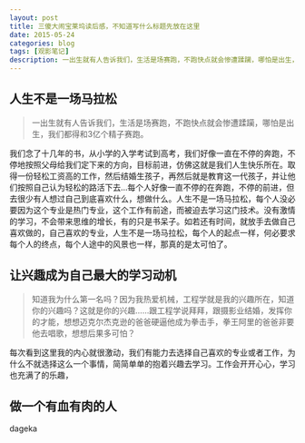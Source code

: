 ```yaml
---
layout: post
title: 三傻大闹宝莱坞读后感，不知道写什么标题先放在这里
date: 2015-05-24
categories: blog
tags: [观影笔记]
description: 一出生就有人告诉我们，生活是场赛跑，不跑快点就会惨遭蹂躏，哪怕是出生，我们都得和3亿个精子赛跑。
---
```


## 人生不是一场马拉松

> 一出生就有人告诉我们，生活是场赛跑，不跑快点就会惨遭蹂躏，哪怕是出生，我们都得和3亿个精子赛跑。


我们念了十几年的书，从小学的入学考试到高考，我们好像一直在不停的奔跑，不停地按照父母给我们定下来的方向，目标前进，仿佛这就是我们人生快乐所在。取得一份轻松工资高的工作，然后结婚生孩子，再然后就是教育这一代孩子，并让他们按照自己认为轻松的路活下去...每个人好像一直不停的在奔跑，不停的前进，但去很少有人想过自己到底喜欢什么，想做什么。人生不是一场马拉松，每个人没必要因为这个专业是热门专业，这个工作有前途，而被迫去学习这门技术。没有激情的学习，不会带来思维的增长，有的只是书呆子。如若还有时间，就放手去做自己喜欢做的，自己喜欢的专业，人生不是一场马拉松，每个人的起点一样，何必要求每个人的终点，每个人途中的风景也一样，那真的是太可怕了。

## 让兴趣成为自己最大的学习动机

> 知道我为什么第一名吗？因为我热爱机械，工程学就是我的兴趣所在，知道你的兴趣吗？这就是你的兴趣……跟工程学说拜拜，跟摄影业结婚，发挥你的才能，想想迈克尔杰克逊的爸爸硬逼他成为拳击手，拳王阿里的爸爸非要他去唱歌，想想后果多可怕？

每次看到这里我的内心就很激动，我们有能力去选择自己喜欢的专业或者工作，为什么不就选择这么一个事情，简简单单的抱着兴趣去学习。工作会开开心心，学习也充满了的乐趣，


## 做一个有血有肉的人
dageka
